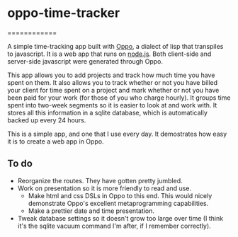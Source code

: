# oppo-time-tracker
============

A simple time-tracking app built with [Oppo](http://benekastah.github.com/oppo), a dialect of lisp that transpiles to javascript. It is a web app that runs on [node.js](https://nodejs.org). Both client-side and server-side javascript were generated through Oppo.

This app allows you to add projects and track how much time you have spent on them. It also allows you to track whether or not you have billed your client for time spent on a project and mark whether or not you have been paid for your work (for those of you who charge hourly). It groups time spent into two-week segments so it is easier to look at and work with. It stores all this information in a sqlite database, which is automatically backed up every 24 hours.

This is a simple app, and one that I use every day. It demostrates how easy it is to create a web app in Oppo.

## To do

- Reorganize the routes. They have gotten pretty jumbled.
- Work on presentation so it is more friendly to read and use.
  - Make html and css DSLs in Oppo to this end. This would nicely demonstrate Oppo's excellent metaprogramming capabilities.
  - Make a prettier date and time presentation.
- Tweak database settings so it doesn't grow too large over time (I think it's the sqlite vacuum command I'm after, if I remember correctly).